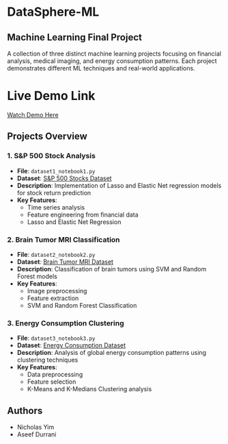 # **DataSphere-ML**

## Machine Learning Final Project

A collection of three distinct machine learning projects focusing on financial analysis, medical imaging, and energy consumption patterns. Each project demonstrates different ML techniques and real-world applications.

# **Live Demo Link**
[Watch Demo Here](https://youtu.be/74mhUgSbNKc)

## Projects Overview

### 1. S&P 500 Stock Analysis
- **File**: `dataset1_notebook1.py`
- **Dataset**: [S&P 500 Stocks Dataset](https://www.kaggle.com/datasets/andrewmvd/sp-500-stocks?select=sp500_companies.csv)
- **Description**: Implementation of Lasso and Elastic Net regression models for stock return prediction
- **Key Features**:
  - Time series analysis
  - Feature engineering from financial data
  - Lasso and Elastic Net Regression

### 2. Brain Tumor MRI Classification
- **File**: `dataset2_notebook2.py`
- **Dataset**: [Brain Tumor MRI Dataset](https://www.kaggle.com/datasets/masoudnickparvar/brain-tumor-mri-dataset/data)
- **Description**: Classification of brain tumors using SVM and Random Forest models
- **Key Features**:
  - Image preprocessing
  - Feature extraction
  - SVM and Random Forest Classification

### 3. Energy Consumption Clustering
- **File**: `dataset3_notebook3.py`
- **Dataset**: [Energy Consumption Dataset](https://www.kaggle.com/datasets/whisperingkahuna/energy-consumption-dataset-by-our-world-in-data)
- **Description**: Analysis of global energy consumption patterns using clustering techniques
- **Key Features**:
  - Data preprocessing
  - Feature selection
  - K-Means and K-Medians Clustering analysis

## Authors
- Nicholas Yim
- Aseef Durrani
